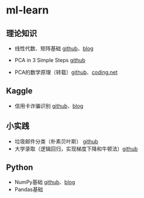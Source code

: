 # ml-learn

## 理论知识

- 线性代数、矩阵基础 [github](https://github.com/coder-ss/ml-learn/blob/master/theory/matrix/matrix.ipynb)、[blog](http://coderss.me/2016/05/10/machine_learning/matrix/)

- PCA in 3 Simple Steps [github](https://github.com/coder-ss/ml-learn/blob/master/theory/pca/PCA%20in%203%20Simple%20Steps.ipynb)

- PCA的数学原理（转载）[github](https://github.com/coder-ss/ml-learn/blob/master/theory/pca/The%20Mathematical%20Principles%20of%20PCA.png)、[coding.net](https://coding.net/u/coder_ss/p/ml-learn/git/blob/master/theory/pca/The%20Mathematical%20Principles%20of%20PCA.png)


## Kaggle

- 信用卡诈骗识别 [github](https://github.com/coder-ss/ml-learn/blob/master/kaggle/CreditCardFraud/joparga3.ipynb)、[blog](http://coderss.me/2017/06/25/machine_learning/kaggle_credit_card_fraud_detection/)


## 小实践

- 垃圾邮件分类（朴素贝叶斯） [github](https://github.com/coder-ss/ml-learn/blob/master/naive-bayes/spam.ipynb)
- 大学录取（逻辑回归，实现梯度下降和牛顿法）[github](https://github.com/coder-ss/ml-learn/blob/master/logistic-regression/logistic-college-admit.ipynb)


## Python

- NumPy基础 [github](https://github.com/coder-ss/ml-learn/blob/master/python-learning/numpy/numpy_summary.ipynb)、[blog](http://coderss.me/2017/05/11/machine_learning/numpy_summary/)
- Pandas基础